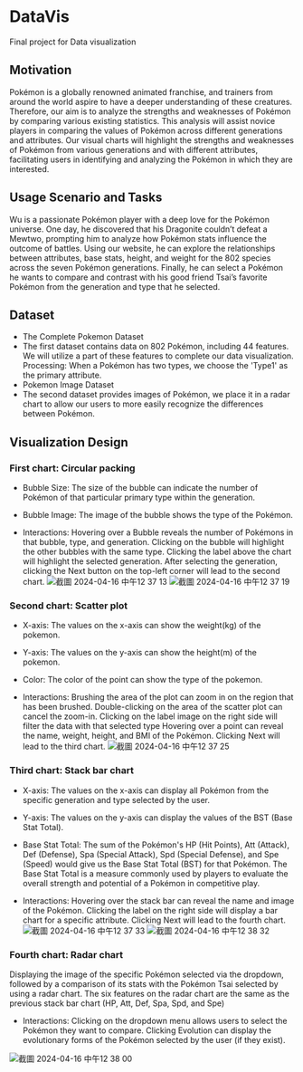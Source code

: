 # DataVis
Final project for Data visualization
## Motivation
Pokémon is a globally renowned animated franchise, and trainers from around the world aspire to have a deeper understanding of these creatures. Therefore, our aim is to analyze the strengths and weaknesses of Pokémon by comparing various existing statistics. 
This analysis will assist novice players in comparing the values of Pokémon across different generations and attributes. Our visual charts will highlight the strengths and weaknesses of Pokémon from various generations and with different attributes, facilitating users in identifying and analyzing the Pokémon in which they are interested.
## Usage Scenario and Tasks
Wu is a passionate Pokémon player with a deep love for the Pokémon universe. One day, he discovered that his Dragonite couldn’t defeat a Mewtwo, prompting him to analyze how Pokémon stats influence the outcome of battles. 
Using our website, he can explore the relationships between  attributes, base stats, height, and weight for the 802 species across the seven Pokémon generations. Finally, he can select a Pokémon he wants to compare and contrast with his good friend Tsai’s favorite Pokémon from the generation and type that he selected.
## Dataset
- The Complete Pokemon Dataset
- The first dataset contains data on 802 Pokémon, including 44 features. We will utilize a part of these features to complete our data visualization.
Processing: When a Pokémon has two types, we choose the 'Type1' as the primary attribute.
- Pokemon Image Dataset
- The second dataset provides images of Pokémon, we place it in a radar chart to allow our users to more easily recognize the differences between Pokémon.
## Visualization Design
### First chart: Circular packing
- Bubble Size: 
The size of the bubble can indicate the number of Pokémon of that particular primary type within the generation.

- Bubble Image: 
The image of the bubble shows the type of the Pokémon.

- Interactions:
Hovering over a Bubble reveals the number of Pokémons in that bubble, type, and generation.
Clicking on the bubble will highlight the other bubbles with the same type.
Clicking the label above the chart will highlight the selected generation.
After selecting the generation, clicking the Next button on the top-left corner will lead to the second chart.
![截圖 2024-04-16 中午12 37 13](https://github.com/qwuzer/Data-visualization-PokeStats-Explorer/assets/53393045/1f9d81a4-41c0-4d66-8ded-31f3deeb2cde)
![截圖 2024-04-16 中午12 37 19](https://github.com/qwuzer/Data-visualization-PokeStats-Explorer/assets/53393045/0b7db831-7ac1-41f2-8729-f1a82d3fb108)

### Second chart: Scatter plot
- X-axis: The values on the x-axis can show the weight(kg) of the pokemon.
- Y-axis: The values on the y-axis can show the height(m) of the pokemon.
- Color: The color of the point can show the type of the pokemon.

- Interactions:
Brushing the area of the plot can zoom in on the region that has been brushed.
Double-clicking on the area of the scatter plot can cancel the zoom-in.
Clicking on the label image on the right side will filter the data with that selected type
Hovering over a point can reveal the name, weight, height, and BMI of the Pokémon.
Clicking Next will lead to the third chart.
![截圖 2024-04-16 中午12 37 25](https://github.com/qwuzer/Data-visualization-PokeStats-Explorer/assets/53393045/b09e9ae6-f23c-4847-8537-666b4f930f36)

### Third chart: Stack bar chart
- X-axis: The values on the x-axis can display all Pokémon from the specific generation and type selected by the user.
- Y-axis: The values on the y-axis can display the values of the BST (Base Stat Total).

- Base Stat Total: 
The sum of the Pokémon's HP (Hit Points), Att (Attack), Def (Defense), Spa (Special Attack), Spd (Special Defense), and Spe (Speed) would give us the Base Stat Total (BST) for that Pokémon. 
The Base Stat Total is a measure commonly used by players to evaluate the overall strength and potential of a Pokémon in competitive play.

- Interactions:
Hovering over the stack bar can reveal the name and image of the Pokémon.
Clicking the label on the right side will display a bar chart for a specific attribute.
Clicking Next will lead to the fourth chart.
![截圖 2024-04-16 中午12 37 33](https://github.com/qwuzer/Data-visualization-PokeStats-Explorer/assets/53393045/197791bb-3227-4f47-9bb4-42942bea1c64)
![截圖 2024-04-16 中午12 38 32](https://github.com/qwuzer/Data-visualization-PokeStats-Explorer/assets/53393045/ab4de7b8-ce95-4693-b30c-0f39c0476f25)

### Fourth chart: Radar chart
Displaying the image of the specific Pokémon selected via the dropdown, followed by a comparison of its stats with the Pokémon Tsai selected by using a radar chart.
The six features on the radar chart are the same as the previous stack bar chart (HP, Att, Def, Spa, Spd, and Spe)

- Interactions:
Clicking on the dropdown menu allows users to select the Pokémon they want to compare.
Clicking Evolution can display the evolutionary forms of the Pokémon selected by the user (if they exist).

![截圖 2024-04-16 中午12 38 00](https://github.com/qwuzer/Data-visualization-PokeStats-Explorer/assets/53393045/d19c8bd1-07f7-4973-9588-1900f857c94a)



